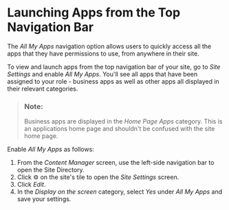 <!-- loio35a8be74c91549ccb1da7de9fc2374f8 -->

<link rel="stylesheet" type="text/css" href="css/sap-icons.css"/>

# Launching Apps from the Top Navigation Bar

The *All My Apps* navigation option allows users to quickly access all the apps that they have permissions to use, from anywhere in their site.

To view and launch apps from the top navigation bar of your site, go to *Site Settings* and enable *All My Apps*. You'll see all apps that have been assigned to your role - business apps as well as other apps all displayed in their relevant categories.

> ### Note:  
> Business apps are displayed in the *Home Page Apps* category. This is an applications home page and shouldn't be confused with the site home page.

Enable *All My Apps* as follows:

1.  From the *Content Manager* screen, use the left-side navigation bar to open the Site Directory.
2.  Click :gear: on the site's tile to open the *Site Settings* screen.
3.  Click *Edit*.
4.  In the *Display on the screen* category, select *Yes* under *All My Apps* and save your settings.

